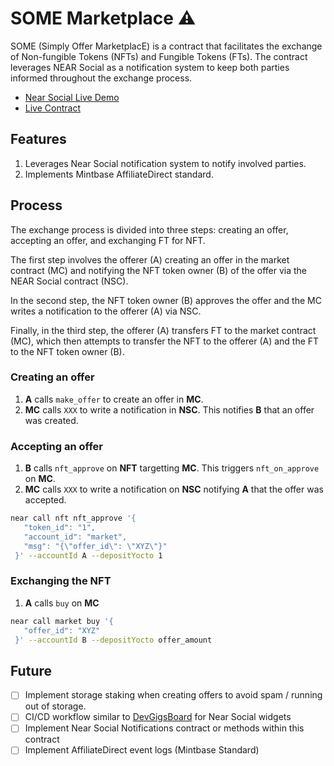 SOME Marketplace ⚠️ 
==================

SOME (Simply Offer MarketplacE) is a contract that facilitates the exchange of Non-fungible Tokens (NFTs) and Fungible Tokens (FTs). The contract leverages NEAR Social as a notification system to keep both parties informed throughout the exchange process.

- [Near Social Live Demo](https://test.near.social/#/luisf.testnet/widget/some-market)
- [Live Contract](https://testnet.nearblocks.io/address/dev-1676391043857-14814706623603)

## Features

1. Leverages Near Social notification system to notify involved parties.
2. Implements Mintbase AffiliateDirect standard. 

## Process

The exchange process is divided into three steps: creating an offer, accepting an offer, and exchanging FT for NFT. 

The first step involves the offerer (A) creating an offer in the market contract (MC) and notifying the NFT token owner (B) of the offer via the NEAR Social contract (NSC). 

In the second step, the NFT token owner (B) approves the offer and the MC writes a notification to the offerer (A) via NSC. 

Finally, in the third step, the offerer (A) transfers FT to the market contract (MC), which then attempts to transfer the NFT to the offerer (A) and the FT to the NFT token owner (B).

### Creating an offer

1. **A** calls `make_offer` to create an offer in **MC**.
2. **MC** calls `XXX` to write a notification in **NSC**. This notifies **B** that an offer was created.

### Accepting an offer

1. **B** calls `nft_approve` on **NFT** targetting **MC**. This triggers `nft_on_approve` on **MC**.
2. **MC** calls `XXX` to write a notification on **NSC** notifying **A** that the offer was accepted.

```sh
near call nft nft_approve '{
   "token_id": "1",
   "account_id": "market",
   "msg": "{\"offer_id\": \"XYZ\"}"
 }' --accountId A --depositYocto 1
```

### Exchanging the NFT

1. **A** calls `buy` on **MC**

```sh
near call market buy '{
   "offer_id": "XYZ" 
 }' --accountId B --depositYocto offer_amount
```

## Future

- [ ] Implement storage staking when creating offers to avoid spam / running out of storage.
- [ ] CI/CD workflow similar to [DevGigsBoard](https://github.com/near/devgigsboard-widgets/blob/main/.github/workflows/release.yml) for Near Social widgets
- [ ] Implement Near Social Notifications contract or methods within this contract
- [ ] Implement AffiliateDirect event logs (Mintbase Standard)
